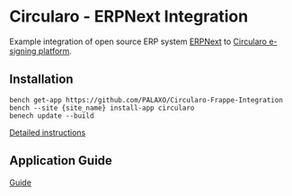 # Circularo - ERPNext Integration
Example integration of open source ERP system [ERPNext](https://erpnext.com/) to [Circularo e-signing platform](https://www.circularo.com/).


## Installation
```
bench get-app https://github.com/PALAXO/Circularo-Frappe-Integration
bench --site {site_name} install-app circularo
benech update --build
```

[Detailed instructions](https://outline.circularo.com/share/df980d7e-0671-4ee2-92d3-4234051ddce1)

## Application Guide

[Guide](https://outline.circularo.com/share/949b5576-e477-430b-9138-d1d0edb731ed)

